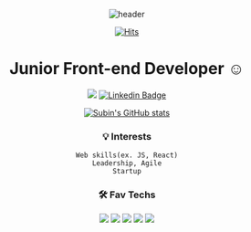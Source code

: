 <div align="center">
 
![header](https://capsule-render.vercel.app/api?type=cylinder&color=auto&height=150&section=header&text=Subin%20Choi&fontSize=50&animation=twinkling)

[![Hits](https://hits.seeyoufarm.com/api/count/incr/badge.svg?url=https%3A%2F%2Fgithub.com%2Fsubincdev&count_bg=%23FFB60F&title_bg=%23555555&icon=&icon_color=%23E7E7E7&title=hits&edge_flat=false)](https://hits.seeyoufarm.com)

# Junior Front-end Developer ☺️
 <a href="https://velog.io/@samkong" target="_blank"><img src="https://img.shields.io/badge/Velog-20c997?style=flat-square&logo=Vimeo&logoColor=white"/></a>
  [![Linkedin Badge](https://img.shields.io/badge/-LinkedIn-blue?style=flat-square&logo=Linkedin&logoColor=white&link=https://www.linkedin.com/in/dandanpoke/)](https://www.linkedin.com/in/dandanpoke/)
 
 [![Subin's GitHub stats](https://github-readme-stats.vercel.app/api?username=subincdev&hide=stars)](https://github.com/anuraghazra/github-readme-stats)

### 💡 Interests
 `Web skills(ex. JS, React)`<br>
 `Leadership, Agile`<br>
 `Startup`

### 🛠 Fav Techs
<img src="https://img.shields.io/badge/HTML5-E34F26?style=flat-square&logo=HTML5&logoColor=white"/></a> <img src="https://img.shields.io/badge/CSS3-1572B6?style=flat-square&logo=CSS3&logoColor=white"/></a> <img src="https://img.shields.io/badge/JavaScript-F7DF1E?style=flat-square&logo=JavaScript&logoColor=white"/></a> <img src="https://img.shields.io/badge/React-61DAFB?style=flat-square&logo=React&logoColor=white"/></a>
<img src="https://img.shields.io/badge/Python-3766AB?style=flat-square&logo=Python&logoColor=white"/></a> 

</div>
